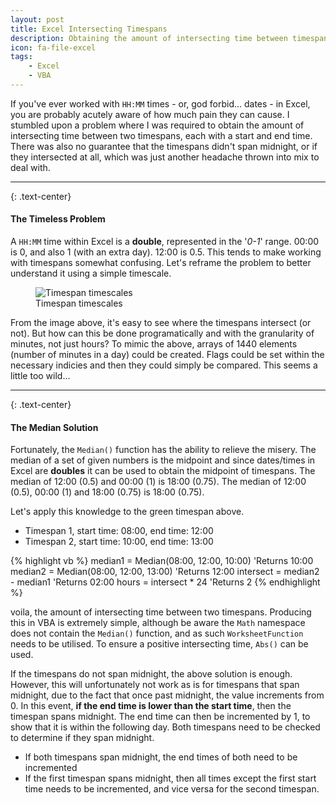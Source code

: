 ```yaml
---
layout: post
title: Excel Intersecting Timespans
description: Obtaining the amount of intersecting time between timespans in Excel, utilising VBA
icon: fa-file-excel
tags:
    - Excel
    - VBA
---
```


If you've ever worked with <code>HH:MM</code> times - or, god forbid... dates - in Excel, you are probably acutely aware of how much pain they can cause.  I stumbled upon a problem where I was required to obtain the amount of intersecting time between two timespans, each with a start and end time.  There was also no guarantee that the timespans didn't span midnight, or if they intersected at all, which was just another headache thrown into mix to deal with.

<hr/>

{: .text-center}
#### The Timeless Problem

A <code>HH:MM</code> time within Excel is a **double**, represented in the '*0-1*' range.  00:00 is 0, and also 1 (with an extra day).  12:00 is 0.5.  This tends to make working with timespans somewhat confusing.  Let's reframe the problem to better understand it using a simple timescale. 

<figure class="text-center">
    <img class="rounded" src="/assets/images/posts/{{ page.title }}/img1.png" alt="Timespan timescales">
    <figcaption>Timespan timescales</figcaption>
</figure>

From the image above, it's easy to see where the timespans intersect (or not).  But how can this be done programatically and with the granularity of minutes, not just hours?  To mimic the above, arrays of 1440 elements (number of minutes in a day) could be created. Flags could be set within the necessary indicies and then they could simply be compared.  This seems a little too wild...

<hr/>

{: .text-center}
#### The Median Solution

Fortunately, the <code>Median()</code> function has the ability to relieve the misery.  The median of a set of given numbers is the midpoint and since dates/times in Excel are **doubles** it can be used to obtain the midpoint of timespans.  The median of 12:00 (0.5) and 00:00 (1) is 18:00 (0.75).  The median of 12:00 (0.5), 00:00 (1) and 18:00 (0.75) is 18:00 (0.75).

Let's apply this knowledge to the green timespan above.
- Timespan 1, start time: 08:00, end time: 12:00
- Timespan 2, start time: 10:00, end time: 13:00

{% highlight vb %}
median1 = Median(08:00, 12:00, 10:00) 'Returns 10:00 
median2 = Median(08:00, 12:00, 13:00) 'Returns 12:00 
intersect = median2 - median1 'Returns 02:00
hours = intersect * 24 'Returns 2
{% endhighlight %}

voila, the amount of intersecting time between two timespans.  Producing this in VBA is extremely simple, although be aware the <code>Math</code> namespace does not contain the <code>Median()</code> function, and as such <code>WorksheetFunction</code> needs to be utilised.  To ensure a positive intersecting time, <code>Abs()</code> can be used.

<script src="https://gist.github.com/onemandan/32c62dc8c7abd1ef2d3ea395ae1e9139.js"></script>

If the timespans do not span midnight, the above solution is enough.  However, this will unfortunately not work as is for timespans that span midnight, due to the fact that once past midnight, the value increments from 0.  In this event, **if the end time is lower than the start time**, then the timespan spans midnight.  The end time can then be incremented by 1, to show that it is within the following day.  Both timespans need to be checked to determine if they span midnight.
- If both timespans span midnight, the end times of both need to be incremented
- If the first timespan spans midnight, then all times except the first start time needs to be incremented, and vice versa for the second timespan.

<script src="https://gist.github.com/onemandan/19b4e7a45456ad9fe4a055a1c8645ab5.js"></script>